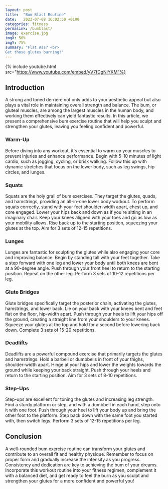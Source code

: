 ```yaml
---
layout: post
title:  "Bum Blast Routine"
date:   2023-07-08 16:02:50 +0100
categories: fitness
permalink: /bumblast/
image: exercise.jpg
imgX: 50%
imgY: 75%
summary: "Flat Ass? <br> 
Get those glutes burning!"
---
```


{% include youtube.html src="https://www.youtube.com/embed/yV7fDgNlYKM"%}

## Introduction

A strong and toned derriere not only adds to your aesthetic appeal but also plays a vital role in maintaining overall strength and balance. The bum, or gluteal muscles, are among the largest muscles in the human body, and working them effectively can yield fantastic results. In this article, we present a comprehensive bum exercise routine that will help you sculpt and strengthen your glutes, leaving you feeling confident and powerful.

### Warm-Up

Before diving into any workout, it's essential to warm up your muscles to prevent injuries and enhance performance. Begin with 5-10 minutes of light cardio, such as jogging, cycling, or brisk walking. Follow this up with dynamic stretches that focus on the lower body, such as leg swings, hip circles, and lunges.

### Squats

Squats are the holy grail of bum exercises. They target the glutes, quads, and hamstrings, providing an all-in-one lower body workout. To perform squats correctly, stand with your feet shoulder-width apart, chest up, and core engaged. Lower your hips back and down as if you're sitting in an imaginary chair. Keep your knees aligned with your toes and go as low as your mobility allows. Rise back up to the starting position, squeezing your glutes at the top. Aim for 3 sets of 12-15 repetitions.

### Lunges

Lunges are fantastic for sculpting the glutes while also engaging your core and improving balance. Begin by standing tall with your feet together. Take a step forward with one leg and lower your body until both knees are bent at a 90-degree angle. Push through your front heel to return to the starting position. Repeat on the other leg. Perform 3 sets of 10-12 repetitions per leg.

### Glute Bridges

Glute bridges specifically target the posterior chain, activating the glutes, hamstrings, and lower back. Lie on your back with your knees bent and feet flat on the floor, hip-width apart. Push through your heels to lift your hips off the ground, creating a straight line from your shoulders to your knees. Squeeze your glutes at the top and hold for a second before lowering back down. Complete 3 sets of 15-20 repetitions.

### Deadlifts

Deadlifts are a powerful compound exercise that primarily targets the glutes and hamstrings. Hold a barbell or dumbbells in front of your thighs, shoulder-width apart. Hinge at your hips and lower the weights towards the ground while keeping your back straight. Push through your heels and return to the starting position. Aim for 3 sets of 8-10 repetitions.

### Step-Ups

Step-ups are excellent for toning the glutes and increasing leg strength. Find a sturdy platform or step, and with a dumbbell in each hand, step onto it with one foot. Push through your heel to lift your body up and bring the other foot to the platform. Step back down with the same foot you started with, then switch legs. Perform 3 sets of 12-15 repetitions per leg.

## Conclusion

A well-rounded bum exercise routine can transform your glutes and contribute to an overall fit and healthy physique. Remember to focus on proper form and gradually increase the intensity as you progress. Consistency and dedication are key to achieving the bum of your dreams. Incorporate this workout routine into your fitness regimen, complement it with a balanced diet, and get ready to feel the burn as you sculpt and strengthen your glutes for a more confident and powerful you!